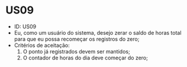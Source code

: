 # US09

<ul>
<li> ID: US09</li><li>Eu, como um usuário do sistema, desejo zerar o saldo de horas total para que eu possa recomeçar os registros do zero;</li>
<li align="justify"> Critérios de aceitação:
    <ol>
    <li> O ponto já registrados devem ser mantidos;</li>
    <li> O contador de horas do dia deve começar do zero;</li>
    </ol>
</ul>